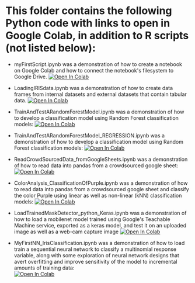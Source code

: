 # This folder contains the following Python code with links to open in Google Colab, in addition to R scripts (not listed below): 

* myFirstScript.ipynb was a demonstration of how to create a notebook on Google Colab and how to connect the notebook's filesystem to Google Drive. 
[![Open In Colab](https://colab.research.google.com/assets/colab-badge.svg)](https://colab.research.google.com/github/menonpg/pgss2020_CSLab_lecture2_temp/blob/master/MyNotebooks/myFirstScript.ipynb)

* LoadingIRISdata.ipynb was a demonstration of how to create data frames from internal datasets and external datasets that contain tabular data.
[![Open In Colab](https://colab.research.google.com/assets/colab-badge.svg)](https://colab.research.google.com/github/menonpg/pgss2020_CSLab_lecture2_temp/blob/master/MyNotebooks/LoadingIRISdata.ipynb)

* TrainAndTestARandomForestModel.ipynb was a demonstration of how to develop a classification model using Random Forest classification models:
[![Open In Colab](https://colab.research.google.com/assets/colab-badge.svg)](https://colab.research.google.com/github/menonpg/pgss2020_CSLab_lecture2_temp/blob/master/MyNotebooks/TrainAndTestARandomForestModel.ipynb)

* TrainAndTestARandomForestModel_REGRESSION.ipynb was a demonstration of how to develop a classification model using Random Forest classification models:
[![Open In Colab](https://colab.research.google.com/assets/colab-badge.svg)](https://colab.research.google.com/github/menonpg/pgss2020_CSLab_lecture2_temp/blob/master/MyNotebooks/TrainAndTestARandomForestModel_REGRESSION.ipynb)

* ReadCrowdSourcedData_fromGoogleSheets.ipynb was a demonstration of how to read data into pandas from a crowdsourced google sheet:
[![Open In Colab](https://colab.research.google.com/assets/colab-badge.svg)](https://colab.research.google.com/github/menonpg/pgss2020_CSLab_lecture2_temp/blob/master/MyNotebooks/ReadCrowdSourcedData_fromGoogleSheets.ipynb)

* ColorAnalysis_ClassificationOfPurple.ipynb was a demonstration of how to read data into pandas from a crowdsourced google sheet and classify the color Purple using linear as well as non-linear (kNN) classification models:
[![Open In Colab](https://colab.research.google.com/assets/colab-badge.svg)](https://colab.research.google.com/github/menonpg/pgss2020_CSLab_lecture2_temp/blob/master/MyNotebooks/ColorAnalysis_ClassificationOfPurple.ipynb)

* LoadTrainedMaskDetector_python_Keras.ipynb was a demonstration of how to load a mobilenet model trained using Google's Teachable Machine service, exported as a keras model, and test it on an uploaded image as well as a web-cam capture image
[![Open In Colab](https://colab.research.google.com/assets/colab-badge.svg)](https://colab.research.google.com/github/menonpg/pgss2020_CSLab_lecture2_temp/blob/master/MyNotebooks/LoadTrainedMaskDetector_python_Keras.ipynb)

* MyFirstNN_IrisClassification.ipynb was a demonstration of how to load train a sequential neural network to classify a multinomial response variable, along with some exploration of neural network designs that avert overfitting and improve sensitivity of the model to incremental amounts of training data:  
[![Open In Colab](https://colab.research.google.com/assets/colab-badge.svg)](https://colab.research.google.com/github/menonpg/pgss2020_CSLab_lecture2_temp/blob/master/MyNotebooks/MyFirstNN_IrisClassification.ipynb)



